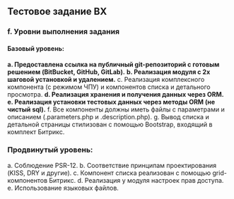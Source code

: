 ## Тестовое задание BX
### f. Уровни выполнения задания
#### Базовый уровень:
__a. Предоставлена ссылка на публичный git-репозиторий с готовым решением (BitBucket, GitHub, GitLab).__
__b. Реализация модуля с 2х шаговой установкой и удалением.__
c. Реализация комплексного компонента (с режимом ЧПУ) и компонентов списка и детального просмотра.
__d. Реализация хранения и получения данных через ORM.__
__e. Реализация установки тестовых данных через методы ORM (не чистый sql).__
f. Все компоненты должны иметь файлы с параметрами и описанием (.parameters.php и .description.php).
g. Вывод списка и детальной страницы стилизован с помощью Bootstrap, входящий в комплект Битрикс.
### Продвинутый уровень:
a. Соблюдение PSR-12.
b. Соответствие принципам проектирования (KISS, DRY и другие).
c. Компонент списка реализован с помощью grid-компонентов Битрикс.
d. Реализация у модуля настроек прав доступа.
e. Использование языковых файлов.